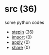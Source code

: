 # src (36)
some python codes

+ [stepin](stepin/README.md) (36)
+ [import](import/README.md) (0)
+ [apply](apply/README.md) (0)
+ [share](share/README.md) (0)
